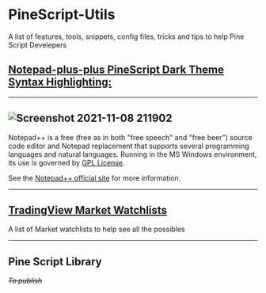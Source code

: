 # PineScript-Utils

A list of features, tools, snippets, config files, tricks and tips to help Pine Script Develepers

<a name="Notepad-plus-plus PineScript Dark Theme Syntax Highlighting:" />

## [Notepad-plus-plus PineScript Dark Theme Syntax Highlighting:](/notepad-plus-plus "Notepad-plus-plus")
------
![Screenshot 2021-11-08 211902](https://user-images.githubusercontent.com/40750574/140838777-d7a106dd-5622-4459-b453-2a83424b3c6f.png)
------

Notepad++ is a free (free as in both "free speech" and "free beer") source code editor and Notepad replacement that supports several programming languages and natural languages. Running in the MS Windows environment, its use is governed by [GPL License](LICENSE).

See the [Notepad++ official site](https://notepad-plus-plus.org/) for more information.

------

<a name="TradingView Market Watchlists" />

## [TradingView Market Watchlists](/Market%20Watchlists "Market Watchlists")

A list of Market watchlists to help see all the possibles

------

<a name="Pine Script Library" />

## Pine Script Library

*~~To publish~~*

